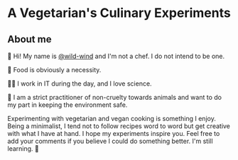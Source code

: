 # A Vegetarian's Culinary Experiments

## About me

👋 Hi! My name is [@wild-wind](https://www.instagram.com/wild.wind.557/) and I'm not a chef. I do not intend to be one.

🥗 Food is obviously a necessity.

🧑‍🔬 I work in IT during the day, and I love science.

🐾 I am a strict practitioner of non-cruelty towards animals and want to do my part in keeping the environment safe.

Experimenting with vegetarian and vegan cooking is something I enjoy. Being a minimalist, I tend not to follow recipes word to word but get creative with what I have at hand. I hope my experiments inspire you. Feel free to add your comments if you believe I could do something better. I'm still learning. 🙂
